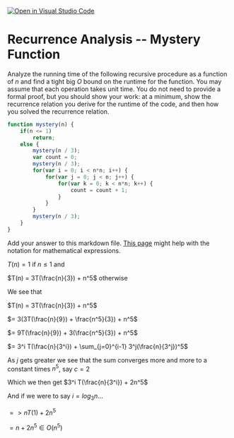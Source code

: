 [![Open in Visual Studio Code](https://classroom.github.com/assets/open-in-vscode-718a45dd9cf7e7f842a935f5ebbe5719a5e09af4491e668f4dbf3b35d5cca122.svg)](https://classroom.github.com/online_ide?assignment_repo_id=12078078&assignment_repo_type=AssignmentRepo)
# Recurrence Analysis -- Mystery Function

Analyze the running time of the following recursive procedure as a function of
$n$ and find a tight big $O$ bound on the runtime for the function. You may
assume that each operation takes unit time. You do not need to provide a formal
proof, but you should show your work: at a minimum, show the recurrence relation
you derive for the runtime of the code, and then how you solved the recurrence
relation.

```javascript
function mystery(n) {
    if(n <= 1)
        return;
    else {
        mystery(n / 3);
        var count = 0;
        mystery(n / 3);
        for(var i = 0; i < n*n; i++) {
            for(var j = 0; j < n; j++) {
                for(var k = 0; k < n*n; k++) {
                    count = count + 1;
                }
            }
        }
        mystery(n / 3);
    }
}
```

Add your answer to this markdown file. [This
page](https://docs.github.com/en/get-started/writing-on-github/working-with-advanced-formatting/writing-mathematical-expressions)
might help with the notation for mathematical expressions.

$T(n) = 1$ if $n \leq 1$ and 

$T(n) = 3T(\frac{n}{3}) + n^5$ otherwise

We see that 

$T(n) = 3T(\frac{n}{3}) + n^5$

$= 3(3T(\frac{n}{9}) + \frac{n^5}{3}) + n^5$

$= 9T(\frac{n}{9}) + 3(\frac{n^5}{3}) + n^5$

$= 3^i T(\frac{n}{3^i}) + \sum_{j=0}^{i-1} 3^j(\frac{n}{3^j})^5$

As $j$ gets greater we see that the sum converges more and more to a constant times $n^5$, say $c = 2$

Which we then get $3^i T(\frac{n}{3^i}) + 2n^5$

And if we were to say $i = log_{3}n ...$

$=> nT(1) + 2n^5$

$= n + 2n^5 \in O(n^5)$
